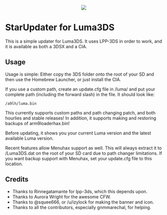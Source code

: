 <p align="center">
	<img src="https://github.com/astronautlevel2/StarUpdater/blob/master/Builder/banner.png?raw=true"/>
</p>


# StarUpdater for Luma3DS

This is a simple updater for Luma3DS. It uses LPP-3DS in order to work, and it is available as both a 3DSX and a CIA.

## Usage

Usage is simple: Either copy the 3DS folder onto the root of your SD and then use the Homebrew Launcher, or just install the CIA.

If you use a custom path, create an update.cfg file in /luma/ and put your complete path (including the forward slash) in the file. It should look like:

`/a9lh/luma.bin`

This currently supports custom paths and path changing patch, and both hourlies and stable releases! In addition, it supports making and restoring backups of arm9loaderhax.bin!

Before updating, it shows you your current Luma version and the latest available Luma version.

Recent features allow Menuhax support as well. This will always extract it to /Luma3DS.dat on the root of your SD card due to path changer limitations. If you want backup support with Menuhax, set your update.cfg file to this location.

## Credits
 * Thanks to Rinnegatamante for lpp-3ds, which this depends upon.
 * Thanks to Aurora Wright for the awesome CFW.
 * Thanks to @squee666, or /u/izylock for making the banner and icon.
 * Thanks to all the contributors, especially gnmmarechal, for helping.
